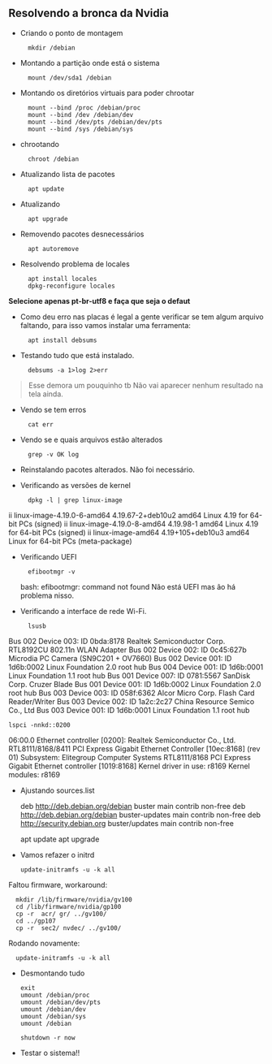 ## Resolvendo a bronca da Nvidia

* Criando o ponto de montagem

        mkdir /debian

* Montando a partição onde está o sistema

        mount /dev/sda1 /debian

* Montando os diretórios virtuais para poder chrootar

        mount --bind /proc /debian/proc
        mount --bind /dev /debian/dev
        mount --bind /dev/pts /debian/dev/pts
        mount --bind /sys /debian/sys

* chrootando

        chroot /debian

* Atualizando lista de pacotes

        apt update

* Atualizando

        apt upgrade

* Removendo pacotes desnecessários

        apt autoremove

* Resolvendo problema de locales

        apt install locales
        dpkg-reconfigure locales

**Selecione apenas pt-br-utf8 e faça que seja o defaut**

* Como deu erro nas placas é legal a gente verificar se tem algum arquivo faltando, para isso vamos instalar uma ferramenta:

        apt install debsums

* Testando tudo que está instalado.

        debsums -a 1>log 2>err

>Esse demora um pouquinho tb
>Não vai aparecer nenhum resultado na tela ainda.

* Vendo se tem erros

        cat err

* Vendo se e quais arquivos estão alterados

        grep -v OK log

* Reinstalando pacotes alterados.
Não foi necessário.

* Verificando as versões de kernel

        dpkg -l | grep linux-image


ii  linux-image-4.19.0-6-amd64                4.19.67-2+deb10u2                   amd64        Linux 4.19 for 64-bit PCs (signed)
ii  linux-image-4.19.0-8-amd64                4.19.98-1                           amd64        Linux 4.19 for 64-bit PCs (signed)
ii  linux-image-amd64                         4.19+105+deb10u3                    amd64        Linux for 64-bit PCs (meta-package)


*  Verificando UEFI

         efibootmgr -v


     bash: efibootmgr: command not found
     Não está UEFI mas ão há problema nisso.


* Verificando a interface de rede Wi-Fi.

        lsusb


Bus 002 Device 003: ID 0bda:8178 Realtek Semiconductor Corp. RTL8192CU 802.11n WLAN Adapter
Bus 002 Device 002: ID 0c45:627b Microdia PC Camera (SN9C201 + OV7660)
Bus 002 Device 001: ID 1d6b:0002 Linux Foundation 2.0 root hub
Bus 004 Device 001: ID 1d6b:0001 Linux Foundation 1.1 root hub
Bus 001 Device 007: ID 0781:5567 SanDisk Corp. Cruzer Blade
Bus 001 Device 001: ID 1d6b:0002 Linux Foundation 2.0 root hub
Bus 003 Device 003: ID 058f:6362 Alcor Micro Corp. Flash Card Reader/Writer
Bus 003 Device 002: ID 1a2c:2c27 China Resource Semico Co., Ltd
Bus 003 Device 001: ID 1d6b:0001 Linux Foundation 1.1 root hub


    lspci -nnkd::0200


06:00.0 Ethernet controller [0200]: Realtek Semiconductor Co., Ltd. RTL8111/8168/8411 PCI Express Gigabit Ethernet Controller [10ec:8168] (rev 01)
    Subsystem: Elitegroup Computer Systems RTL8111/8168 PCI Express Gigabit Ethernet controller [1019:8168]
    Kernel driver in use: r8169
    Kernel modules: r8169


* Ajustando sources.list

    deb http://deb.debian.org/debian buster main contrib non-free
    deb http://deb.debian.org/debian buster-updates main contrib non-free
    deb http://security.debian.org buster/updates main contrib non-free

    apt update
    apt upgrade

*  Vamos refazer o initrd

       update-initramfs -u -k all


Faltou firmware, workaround:

      mkdir /lib/firmware/nvidia/gv100
      cd /lib/firmware/nvidia/gp100
      cp -r  acr/ gr/ ../gv100/
      cd ../gp107
      cp -r  sec2/ nvdec/ ../gv100/


Rodando novamente:

      update-initramfs -u -k all


* Desmontando tudo


      exit
      umount /debian/proc
      umount /debian/dev/pts
      umount /debian/dev
      umount /debian/sys
      umount /debian

      shutdown -r now


* Testar o sistema!!

